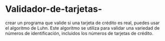 # Validador-de-tarjetas-
crear un programa que valide si una tarjeta de crédito es real, puedes usar el algoritmo de Luhn. Este algoritmo se utiliza para validar una variedad de números de identificación, incluidos los números de tarjetas de crédito.
